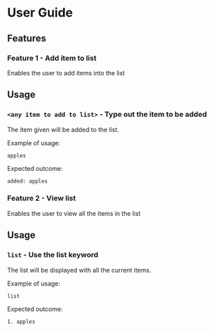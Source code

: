 # User Guide

## Features 

### Feature 1 - Add item to list
Enables the user to add items into the list

## Usage

### `<any item to add to list>` - Type out the item to be added

The item given will be added to the list.

Example of usage: 

`apples`

Expected outcome:

`added: apples`

### Feature 2 - View list
Enables the user to view all the items in the list

## Usage

### `list` - Use the list keyword

The list will be displayed with all the current items.

Example of usage: 

`list`

Expected outcome:

`1. apples`
